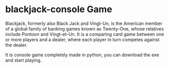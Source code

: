 # blackjack-console Game

Blackjack, formerly also Black Jack and Vingt-Un, is the American member of a global family of banking games known as Twenty-One, whose relatives include Pontoon and Vingt-et-Un. It is a comparing card game between one or more players and a dealer, where each player in turn competes against the dealer.

It is console game completely made in python, you can download the exe and start playing.
